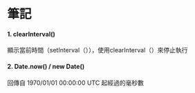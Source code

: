 <h1><b>筆記</b></h1>

<h4><b>1. clearInterval()</b></h4>
<p>顯示當前時間（setInterval（）），使用clearInterval（）來停止執行</p>

<h4><b>2. Date.now() / new Date()</b></h4>
<p>回傳自 1970/01/01 00:00:00 UTC 起經過的毫秒數</p>
